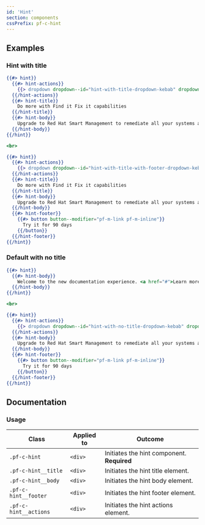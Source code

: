 ```yaml
---
id: 'Hint'
section: components
cssPrefix: pf-c-hint
---
```


## Examples
### Hint with title
```hbs
{{#> hint}}
  {{#> hint-actions}}
    {{> dropdown dropdown--id="hint-with-title-dropdown-kebab" dropdown-toggle--IsPlain="true"}}
  {{/hint-actions}}
  {{#> hint-title}}
    Do more with Find it Fix it capabilities
  {{/hint-title}}
  {{#> hint-body}}
    Upgrade to Red Hat Smart Management to remediate all your systems across regions and geographies.
  {{/hint-body}}
{{/hint}}

<br>

{{#> hint}}
  {{#> hint-actions}}
    {{> dropdown dropdown--id="hint-with-title-with-footer-dropdown-kebab" dropdown-toggle--IsPlain="true"}}
  {{/hint-actions}}
  {{#> hint-title}}
    Do more with Find it Fix it capabilities
  {{/hint-title}}
  {{#> hint-body}}
    Upgrade to Red Hat Smart Management to remediate all your systems across regions and geographies.
  {{/hint-body}}
  {{#> hint-footer}}
    {{#> button button--modifier="pf-m-link pf-m-inline"}}
      Try it for 90 days
    {{/button}}
  {{/hint-footer}}
{{/hint}}
```

### Default with no title
```hbs
{{#> hint}}
  {{#> hint-body}}
    Welcome to the new documentation experience. <a href="#">Learn more about the improved features</a>.
  {{/hint-body}}
{{/hint}}

<br>

{{#> hint}}
  {{#> hint-actions}}
    {{> dropdown dropdown--id="hint-with-no-title-dropdown-kebab" dropdown-toggle--IsPlain="true"}}
  {{/hint-actions}}
  {{#> hint-body}}
    Upgrade to Red Hat Smart Management to remediate all your systems across regions and geographies.
  {{/hint-body}}
  {{#> hint-footer}}
    {{#> button button--modifier="pf-m-link pf-m-inline"}}
      Try it for 90 days
    {{/button}}
  {{/hint-footer}}
{{/hint}}
```

## Documentation


### Usage
| Class | Applied to | Outcome |
| -- | -- | -- |
| `.pf-c-hint` | `<div>` | Initiates the hint component. **Required** |
| `.pf-c-hint__title` | `<div>` | Initiates the hint title element. |
| `.pf-c-hint__body` | `<div>` | Initiates the hint body element. |
| `.pf-c-hint__footer` | `<div>` | Initiates the hint footer element. |
| `.pf-c-hint__actions` | `<div>` | Initiates the hint actions element. |
